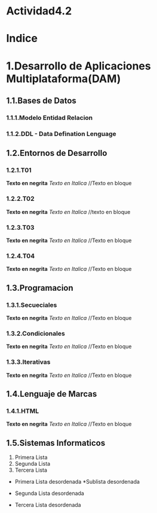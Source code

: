 # Actividad4.2
# Indice

# 1.Desarrollo de Aplicaciones Multiplataforma(DAM)
## 1.1.Bases de Datos
  ### 1.1.1.Modelo Entidad Relacion
  ### 1.1.2.DDL - Data Defination Lenguage
   ## 1.2.Entornos de Desarrollo
   ### 1.2.1.T01
   **Texto en negrita**
   *Texto en Italica*
   //Texto en bloque
   ### 1.2.2.T02
   **Texto en negrita**
   *Texto en Italica*
   //texto en bloque
   ### 1.2.3.T03
   **Texto en negrita**
   *Texto en Italica*
   //Texto en bloque  
   ### 1.2.4.T04
   **Texto en negrita**
   *Texto en Italica*
   //Texto en bloque  
## 1.3.Programacion
  ### 1.3.1.Secueciales
   **Texto en negrita**
   *Texto en Italica*
   //Texto en bloque  
  ### 1.3.2.Condicionales
   **Texto en negrita**
   *Texto en Italica*
   //Texto en bloque
  ### 1.3.3.Iterativas
   **Texto en negrita**
   *Texto en Italica*
   //Texto en bloque  
## 1.4.Lenguaje de Marcas
  ### 1.4.1.HTML
   **Texto en negrita**
   *Texto en Italica*
   //Texto en bloque 
## 1.5.Sistemas Informaticos

1. Primera Lista
2. Segunda Lista
3. Tercera Lista


* Primera Lista desordenada
 *Sublista desordenada 
- Segunda Lista desordenada
+ Tercera Lista desordenada 
